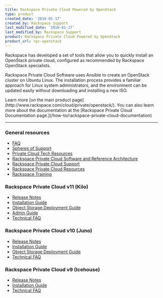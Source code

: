 ```yaml
---
title: Rackspace Private Cloud Powered by OpenStack
type: product
created_date: '2016-01-17'
created_by: Rackspace Support
last_modified_date: '2016-01-17'
last_modified_by: Rackspace Support
product: Rackspace Private Cloud Powered by OpenStack
product_url: rpc-openstack
---
```


<p class="lead" markdown="1">Rackspace has developed a set of tools that allow you to quickly install an OpenStack private cloud, configured as recommended by Rackspace OpenStack specialists.</p>

<p class="lead" markdown="1">Rackspace Private Cloud Software uses Ansible to create an OpenStack cluster on Ubuntu Linux. The installation process provides a familiar approach for Linux system administrators, and the environment can be updated easily without downloading and installing a new ISO.</p>

<p class="lead" markdown="1">Learn more [on the main product page](http://www.rackspace.com/cloud/private/openstack/). You can also learn more about the documentation at the [Rackspace Private Cloud Documentation page.](/how-to/rackspace-private-cloud-documentation)</p>

<hr />

###  General resources

- [FAQ](/how-to/rpc-openstack-faq)
- [Spheres of Support](/how-to/rackspace-private-cloud-spheres-of-support)
- [Private Cloud Tech Resources](/how-to/private-cloud-tech-resources)
- [Rackspace Private Cloud Software and Reference Architecture](http://www.rackspace.com/cloud/private/openstack/software/)
- [Rackspace Private Cloud Support](http://www.rackspace.com/cloud/private/openstack/support/)
- [Rackspace Private Cloud Resources](http://www.rackspace.com/cloud/private/openstack/resources/)
- [Rackspace Training](http://training.rackspace.com/)

###  Rackspace Private Cloud v11 (Kilo)

- [Release Notes](http://docs.rackspace.com/rpc/api/v11/bk-rpc-releasenotes/content/rpc-common-front.html)
- [Installation Guide](http://docs.rackspace.com/rpc/api/v11/bk-rpc-installation/content/rpc-common-front.html)
- [Object Storage Deployment Guide](http://docs.rackspace.com/rpc/api/v11/bk-rpc-swift/content/ch-object-storage-overview.html)
- [Admin Guide](http://docs.rackspace.com/rpc/api/v11/bk-rpc-admin/content/rpc-common-front.html)
- [Technical FAQ](http://docs.rackspace.com/rpc/api/v11/bk-rpc-faq/content/rpc-common-front.html)

###  Rackspace Private Cloud v10 (Juno)

- [Release Notes](http://docs.rackspace.com/rpc/api/v10/bk-rpc-v10-releasenotes/content/rpc-common-front.html)
- [Installation Guide](http://docs.rackspace.com/rpc/api/v10/bk-rpc-installation/content/rpc-common-front.html)
- [Object Storage Deployment Guide](http://docs.rackspace.com/rpc/api/v10/bk-rpc-swift/content/ch-object-storage-overview.html)
- [Technical FAQ](http://docs.rackspace.com/rpc/api/v9/rpc-faq-v9/content/rpc-common-front.html)

###  Rackspace Private Cloud v9 (Icehouse)

- [Release Notes](http://docs.rackspace.com/rpc/api/v9/bk-rpc-releasenotes/content/rpc-common-front.html)
- [Installation Guide](http://docs.rackspace.com/rpc/api/v9/bk-rpc-installation/content/rpc-common-front.html)
- [Technical FAQ](http://docs.rackspace.com/rpc/api/v9/rpc-faq-v9/content/rpc-common-front.html)

